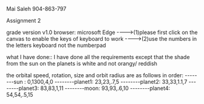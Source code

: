 Mai Saleh
904-863-797

Assignment 2

grade version v1.0
browser: microsoft Edge
---->(1)please first click on the canvas to enable the keys of keyboard to work
---->(2)use the numbers in the letters keyboard not the numberpad 

what I have done::
I have done all the requirements except that the shade from the sun on the planets is white and not orangy/ reddish

the orbital speed, rotation, size and orbit radius are as follows in order:
--------sun :  0,1300,4,0
--------planet1:  23,23,.7,5
--------planet2:  33,33,1.1,7
--------planet3:  83,83,1,11
--------moon:  93,93,.6,10
--------planet4:  54,54,.5,15

